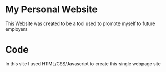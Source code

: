# My Personal Website

This Website was created to be a tool used to promote myself to future employers

# Code

In this site I used HTML/CSS/Javascript to create this single webpage site

